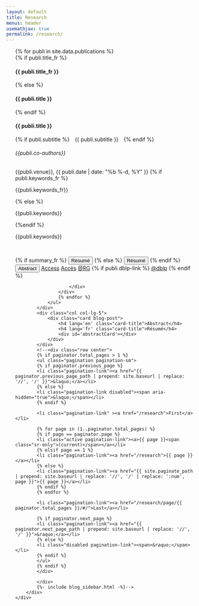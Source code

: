 ```yaml
---
layout: default
title: Research
menus: header
usemathjax: true
permalink: /research/
---
```

<!--<script src="load-mathjax.js" async></script>-->
<script>
    function changeAbstract(text) {
    document.getElementById('abstractCard').setAttribute('style', 'white-space: pre-line;');
    document.getElementById('abstractCard').textContent = text;
    }
</script>
<div class="container-fluid">
    <div class="row" id="blog-posts-container">
        <div class="col col-lg-6">
            <ul>
                {% for publi in site.data.publications %}
                <div class="card blog-post" id="{{publi.id}}">
                    <!--<img class="card-img-top" src="{{site.url}}{{site.baseurl}}{{ publi.thumbnail }}">-->
                    <div class="card-body center">
                        <!-- <img src="{{site.url}}{{site.baseurl}}/assets/img/{{ site.author_logo }}" class="author-profile-img"> -->
                        {% if publi.title_fr %}
                        <h4 lang='fr' class="card-title">{{ publi.title_fr }}</h4>
                        {% else %}
                        <h4 lang='fr' class="card-title">{{ publi.title }}</h4>
                        {% endif %}
                        <h4 lang='en' class="card-title">{{ publi.title }}</h4>
                        {% if publi.subtitle %}
                        <h7 class="card-subtitle" style="padding: 10px">{{ publi.subtitle }}</h7>
                        {% endif %}
                        <h6> {{publi.co-authors}} </h6>
                        <h7 class="card-subtitle mb-2 text-muted">{{publi.venue}}, {{ publi.date | date: "%b %-d, %Y" }}</h7>
                        {% if publi.keywords_fr %}
                        <p lang='fr'> {{publi.keywords_fr}} </p>
                        {% else %}
                        <p lang='fr'> {{publi.keywords}} </p>                        
                        {%endif %}
                        <p lang='en'> {{publi.keywords}} </p>
                        <br>
                            <p class="profile-links">
                                {% if summary_fr %}
                                <button lang='fr' class="btn btn-dark btn-lg" onclick="changeAbstract('{{publi.summary_fr}}')" href="#abstractCard">Résumé</button>
                                {% else %}
                                <button lang='fr' class="btn btn-dark btn-lg" onclick="changeAbstract('{{publi.summary}}')" href="#abstractCard">Résumé</button>
                                {% endif %}
                                <button lang='en' class="btn btn-dark btn-lg" onclick="changeAbstract('{{publi.summary}}')" href="#abstractCard">Abstract</button>
                                <a lang='en' href="{{ publi.doi | prepend: site.baseurl }}" rel="noopener noreferrer" target=_blank data-disqus-identifier="{{ publi.url }}" class="btn btn-dark btn-lg">Access</a>
                                <a lang='fr' href="{{ publi.doi | prepend: site.baseurl }}" rel="noopener noreferrer" target=_blank data-disqus-identifier="{{ publi.url }}" class="btn btn-dark btn-lg">Accès</a>
                                <a href="{{ publi.rg-link | prepend: site.baseurl }}" rel="noopener noreferrer" target=_blank data-disqus-identifier="{{ publi.url }}" class="btn btn-dark btn-lg">@RG</a>
                                {% if publi.dblp-link %}
                                <a href="{{ publi.dblp-link | prepend: site.baseurl }}" rel="noopener noreferrer" target=_blank data-disqus-identifier="{{ publi.url }}" class="btn btn-dark btn-lg">@dblp</a>
                                {% endif %}
                            </p>
                            
                        </div>
                    </div>
                    {% endfor %}
                </ul>
            </div>
            <div class="col col-lg-5">
                <div class="card blog-post">
                    <h4 lang='en' class="card-title">Abstract</h4>
                    <h4 lang='fr' class="card-title">Résumé</h4>
                    <div id='abstractCard'></div>
                </div>
            </div>
            <!--<div class="row center">
            {% if paginator.total_pages > 1 %}
            <ul class="pagination pagination-sm">
            {% if paginator.previous_page %}
            <li class="pagination-link"><a href="{{ paginator.previous_page_path | prepend: site.baseurl | replace: '//', '/' }}">&laquo;</a></li>
            {% else %}
            <li class="pagination-link disabled"><span aria-hidden="true">&laquo;</span></li>
            {% endif %}
            
            <li class="pagination-link" ><a href="/research">First</a></li>
            
            {% for page in (1..paginator.total_pages) %}
            {% if page == paginator.page %}
            <li class="active pagination-link"><a>{{ page }}<span class="sr-only">(current)</span></a></li>
            {% elsif page == 1 %}
            <li class="pagination-link"><a href="/research">{{ page }}</a></li>
            {% else %}
            <li class="pagination-link"><a href="{{ site.paginate_path | prepend: site.baseurl | replace: '//', '/' | replace: ':num', page }}">{{ page }}</a></li>
            {% endif %}
            {% endfor %}
            
            <li class="pagination-link"><a href="/research/page/{{ paginator.total_pages }}/#/">Last</a></li>
            
            {% if paginator.next_page %}
            <li class="pagination-link"><a href="{{ paginator.next_page_path | prepend: site.baseurl | replace: '//', '/' }}">&raquo;</a></li>
            {% else %}
            <li class="disabled pagination-link"><span>&raquo;</span></li>
            {% endif %}
            </ul>
            {% endif %}
            </div>
            
            </div>
            {%- include blog_sidebar.html -%}-->
        </div>
    </div>
    
    
    
